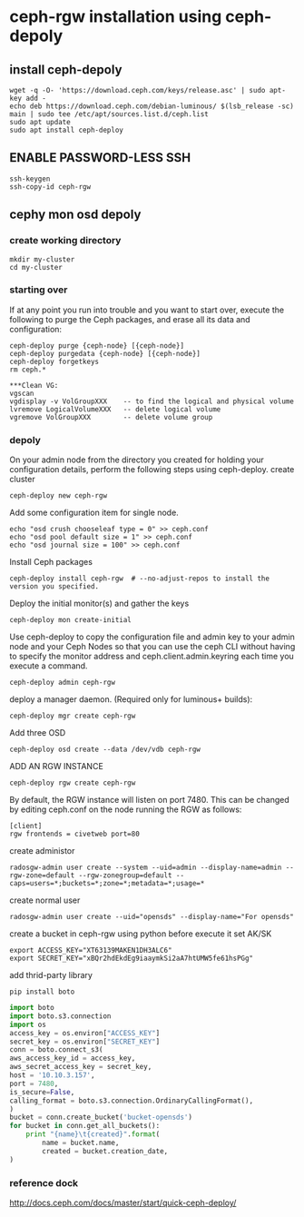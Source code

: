 # ceph-rgw installation using ceph-depoly

## install ceph-depoly
```
wget -q -O- 'https://download.ceph.com/keys/release.asc' | sudo apt-key add -
echo deb https://download.ceph.com/debian-luminous/ $(lsb_release -sc) main | sudo tee /etc/apt/sources.list.d/ceph.list
sudo apt update
sudo apt install ceph-deploy
```

## ENABLE PASSWORD-LESS SSH
```
ssh-keygen
ssh-copy-id ceph-rgw
``` 
## cephy mon osd depoly

### create working directory
```
mkdir my-cluster
cd my-cluster
```

### starting over
If at any point you run into trouble and you want to start over, execute the following to purge the Ceph packages, and erase all its data and configuration:

```
ceph-deploy purge {ceph-node} [{ceph-node}]
ceph-deploy purgedata {ceph-node} [{ceph-node}]
ceph-deploy forgetkeys
rm ceph.*

***Clean VG:
vgscan
vgdisplay -v VolGroupXXX    -- to find the logical and physical volume
lvremove LogicalVolumeXXX   -- delete logical volume
vgremove VolGroupXXX        -- delete volume group
```

### depoly
On your admin node from the directory you created for holding your configuration details, perform the following steps using ceph-deploy.
create cluster
```
ceph-deploy new ceph-rgw
```
Add some configuration item for single node.
```
echo "osd crush chooseleaf type = 0" >> ceph.conf
echo "osd pool default size = 1" >> ceph.conf
echo "osd journal size = 100" >> ceph.conf
```
Install Ceph packages
```
ceph-deploy install ceph-rgw  # --no-adjust-repos to install the version you specified.
```
Deploy the initial monitor(s) and gather the keys
```
ceph-deploy mon create-initial
```
Use ceph-deploy to copy the configuration file and admin key to your admin node and your Ceph Nodes so that you can use the ceph CLI without having to specify the monitor address and ceph.client.admin.keyring each time you execute a command.
```
ceph-deploy admin ceph-rgw
```

deploy a manager daemon. (Required only for luminous+ builds):
```
ceph-deploy mgr create ceph-rgw
```
Add three OSD
```
ceph-deploy osd create --data /dev/vdb ceph-rgw
```

ADD AN RGW INSTANCE
```
ceph-deploy rgw create ceph-rgw
```

By default, the RGW instance will listen on port 7480. This can be changed by editing ceph.conf on the node running the RGW as follows:
```
[client]
rgw frontends = civetweb port=80
```
create administor
```
radosgw-admin user create --system --uid=admin --display-name=admin --rgw-zone=default --rgw-zonegroup=default --caps=users=*;buckets=*;zone=*;metadata=*;usage=*
```

create normal user
```
radosgw-admin user create --uid="opensds" --display-name="For opensds"  
```

create a bucket in ceph-rgw using python
before execute it set AK/SK
```
export ACCESS_KEY="XT63139MAKEN1DH3ALC6"
export SECRET_KEY="xBQr2hdEkdEg9iaaymkSi2aA7htUMW5fe61hsPGg"
```
add thrid-party library
```
pip install boto
```
``` python
import boto
import boto.s3.connection
import os
access_key = os.environ["ACCESS_KEY"]
secret_key = os.environ["SECRET_KEY"]
conn = boto.connect_s3(
aws_access_key_id = access_key,
aws_secret_access_key = secret_key,
host = '10.10.3.157',
port = 7480,
is_secure=False,
calling_format = boto.s3.connection.OrdinaryCallingFormat(),
)
bucket = conn.create_bucket('bucket-opensds')
for bucket in conn.get_all_buckets():
    print "{name}\t{created}".format(
        name = bucket.name,
        created = bucket.creation_date,
)
```

### reference dock
http://docs.ceph.com/docs/master/start/quick-ceph-deploy/

